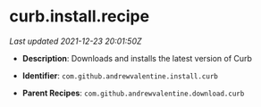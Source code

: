 # curb.install.recipe

_Last updated 2021-12-23 20:01:50Z_

- **Description**: Downloads and installs the latest version of Curb

- **Identifier**: `com.github.andrewvalentine.install.curb`

- **Parent Recipes**: `com.github.andrewvalentine.download.curb`
